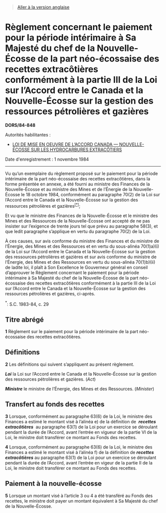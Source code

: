 > [Aller à la version anglaise](/en/Regulations/Statutory%20Orders%20and%20Regulations/84/848.md)

# Règlement concernant le paiement pour la période intérimaire à Sa Majesté du chef de la Nouvelle-Écosse de la part néo-écossaise des recettes extracôtières conformément à la partie III de la Loi sur l’Accord entre le Canada et la Nouvelle-Écosse sur la gestion des ressources pétrolières et gazières

**DORS/84-848**

Autorités habilitantes : 
- [LOI DE MISE EN OEUVRE DE L’ACCORD CANADA — NOUVELLE-ÉCOSSE SUR LES HYDROCARBURES EXTRACÔTIERS](/fr/Lois/Lois%20du%20Canada/1988/ch.%2028.md)

Date d'enregistrement : 1 novembre 1984

----------

Vu qu’un exemplaire du règlement proposé sur le paiement pour la période intérimaire de la part néo-écossaise des recettes extracôtières, dans la forme présentée en annexe, a été fourni au ministre des Finances de la Nouvelle-Écosse et au ministre des Mines et de l’Énergie de la Nouvelle-Écosse le 18 octobre 1984, conformément au paragraphe 70(2) de la Loi sur l’Accord entre le Canada et la Nouvelle-Écosse sur la gestion des ressources pétrolières et gazières<sup><a href='#footnote1_f'>[*]</a></sup>;

Et vu que le ministre des Finances de la Nouvelle-Écosse et le ministre des Mines et des Ressources de la Nouvelle-Écosse ont accepté de ne pas insister sur l’exigence de trente jours tel que prévu au paragraphe 58(3), et que ledit paragraphe s’applique en vertu du paragraphe 70(2) de la Loi.

À ces causes, sur avis conforme du ministre des Finances et du ministre de l’Énergie, des Mines et des Ressources et en vertu du sous-alinéa 70(1)a)(i) de la Loi sur l’Accord entre le Canada et la Nouvelle-Écosse sur la gestion des ressources pétrolières et gazières et sur avis conforme du ministre de l’Énergie, des Mines et des Ressources en vertu du sous-alinéa 70(1)b)(ii) de ladite loi, il plaît à Son Excellence le Gouverneur général en conseil d’approuver le Règlement concernant le paiement pour la période intérimaire à Sa Majesté du chef de la Nouvelle-Écosse de la part néo-écossaise des recettes extracôtières conformément à la partie III de la Loi sur l’Accord entre le Canada et la Nouvelle-Écosse sur la gestion des ressources pétrolières et gazières, ci-après.

<a name='footnote1_f'><sup>*</sup></a>: S.C. 1983-84, c. 29<br />




## Titre abrégé


**1** Règlement sur le paiement pour la période intérimaire de la part néo-écossaise des recettes extracôtières.




## Définitions


**2** Les définitions qui suivent s’appliquent au présent règlement.

***Loi*** la Loi sur l’Accord entre le Canada et la Nouvelle-Écosse sur la gestion des ressources pétrolières et gazières. (*Act*)

***Ministre*** le ministre de l’Énergie, des Mines et des Ressources. (*Minister*)




## Transfert au fonds des recettes


**3** Lorsque, conformément au paragraphe 63(6) de la Loi, le ministre des Finances a estimé le montant visé à l’alinéa e) de la définition de  ***recettes extracôtières***  au paragraphe 63(1) de la Loi pour un exercice se déroulant pendant la durée de l’Accord, avant l’entrée en vigueur de la partie VI de la Loi, le ministre doit transférer ce montant au Fonds des recettes.



**4** Lorsque, conformément au paragraphe 63(6) de la Loi, le ministre des Finances a estimé le montant visé à l’alinéa f) de la définition de ***recettes extracôtières*** au paragraphe 63(1) de la Loi pour un exercice se déroulant pendant la durée de l’Accord, avant l’entrée en vigeur de la partie II de la Loi, le ministre doit transférer ce montant au Fonds des recettes.




## Paiement à la nouvelle-écosse


**5** Lorsque un montant visé à l’article 3 ou 4 a été transféré au Fonds des recettes, le ministre doit payer un montant équivalent à Sa Majesté du chef de la Nouvelle-Écosse.


